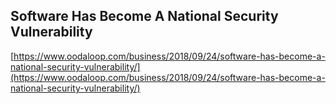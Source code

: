 ## Software Has Become A National Security Vulnerability
  
  [https://www.oodaloop.com/business/2018/09/24/software-has-become-a-national-security-vulnerability/](https://www.oodaloop.com/business/2018/09/24/software-has-become-a-national-security-vulnerability/)